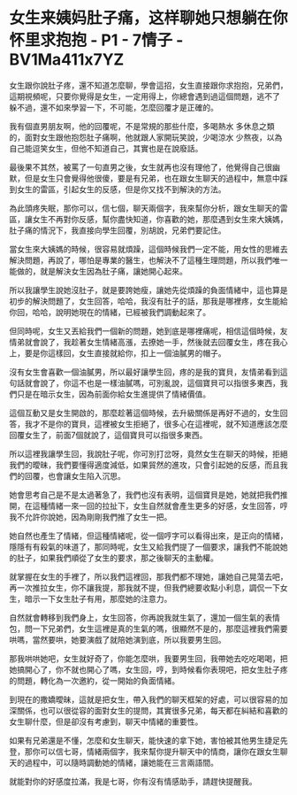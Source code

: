 # 女生来姨妈肚子痛，这样聊她只想躺在你怀里求抱抱 - P1 - 7情子 - BV1Ma411x7YZ

女生跟你說肚子疼，還不知道怎麼聊，學會這招，女生直接跟你求抱抱，兄弟們，這期視頻呢，只要你覺得是女生，一定用得上，你總會遇到過這個問題，逃不了 躲不過，還不如來學習一下，不可能，怎麼回覆才是正確的。

我有個直男朋友啊，他的回覆呢，不是常規的那些什麼，多喝熱水 多休息之類的，面對女生跟他抱怨肚子痛啊，他就跟人家開玩笑說，少喝涼水 少熬夜，以為自己能逗笑女生，但他不知道自己，其實也是在說廢話。

最後果不其然，被罵了一句直男之後，女生就再也沒有理他了，他覺得自己很幽默，但是女生只會覺得他很傻，要是有兄弟，也在跟女生聊天的過程中，無意中踩到女生的雷區，引起女生的反感，但是你又找不到解決的方法。

為此頭疼失眠，那你可以，信七個，聊天兩個字，我來幫你分析，跟女生聊天的雷區，讓女生不再對你反感，幫你盡快知道，你喜歡的她，那麼遇到女生來大姨媽，肚子痛的情況下，我直接向學生回覆，別胡說，兄弟們要記住。

當女生來大姨媽的時候，很容易就煩躁，這個時候我們一定不能，用女性的思維去解決問題，再說了，哪怕是專業的醫生，也解決不了這種生理問題，所以我們唯一能做的，就是解決女生因為肚子痛，讓她開心起來。

所以我讓學生說她沒肚子，就是要誇她瘦，讓她先從煩躁的負面情緒中，這也算是初步的解決問題了，女生回答，哈哈，我沒有肚子的話，那我是哪裡疼，女生能給你回，哈哈，說明她現在的情緒，已經被我們調動起來了。

但同時呢，女生又丟給我們一個新的問題，她到底是哪裡痛呢，相信這個時候，友情弟就會說了，我趁著女生情緒高漲，去撩她一手，然後就去回覆女生，疼在我心上，要是你這樣回，女生直接就給你，扣上一個油膩男的帽子。

沒有女生會喜歡一個油膩男，所以最好讓學生回，疼的是我的寶貝，友情弟看到這句話就會說了，你這不也是一樣油膩嗎，可別亂說，這個寶貝可以指很多東西，我們只是在暗示女生，因為前面你給女生進提供了情緒價值。

這個互動又是女生開啟的，那麼趁著這個時候，去升級關係是再好不過的，女生回答，我才不是你的寶貝，這裡被女生拒絕了，很多心在這裡呢，就不知道應該怎麼回覆女生了，前面7個就說了，這個寶貝可以指很多東西。

所以這裡我讓學生回，我說肚子呢，你可別打岔呀，竟然女生在聊天的時候，拒絕我們的曖昧，我們要懂得適度減低，如果貿然的進攻，只會引起她的反感，而且我們的回覆，也會讓女生陷入沉思。

她會思考自己是不是太過著急了，我們也沒有表明，這個寶貝是她，她就把我們推開，在這種情緒一來一回的拉扯下，女生自然就會產生更多的好感，女生回答，哼 我不允許你說她，因為剛剛我們推了女生一把。

她自然也產生了情緒，但這種情緒呢，從一個哼字可以看得出來，是正向的情緒，隱隱有有殺氣的味道了，那同時呢，女生又給我們提了一個要求，讓我們不能說她的肚子，如果我們順從了女生的要求，那之後聊天的主動權。

就掌握在女生的手裡了，所以我們這裡回，那我們都不理她，讓她自己晃蕩去吧，再一次推拉女生，你不讓我提，那我就不提，但我們總要收點小利息，調侃一下女生，暗示一下女生肚子有用，那麼她的注意力。

自然就會轉移到我們身上，女生回答，你再說我就生氣了，還加一個生氣的表情包，問一下兄弟們，女生這裡是真的生氣的嗎，很顯然不是的，那麼這裡我們需要哄嗎，當然要哄，她要演戲了就陪她演到底，所以我要男生回。

那我哄哄她吧，女生就好奇了，你能怎麼哄，我要男生回，我帶她去吃吃喝喝，把她搞開心了，你不就也開心了嗎，女生回，哼，到時候看你表現吧，把女生肚子疼的問題，轉化為一次邀約，從一開始的負面情緒。

到現在的撒嬌曖昧，這就是把女生，帶入我們的聊天框架的好處，可以很容易的加深關係，也可以很從容的面對女生的提問，其實很多兄弟，每天都在糾結和喜歡的女生聊什麼，但是卻沒有考慮到，聊天中情緒的重要性。

如果有兄弟還是不懂，怎麼和女生聊天，能快速的拿下她，害怕被其他男生捷足先登，那你可以信七哥，情緒兩個字，我來幫你提升聊天中的情商，讓你在跟女生聊天的過程中，可以隨時調動她的情緒，讓她能在三言兩語間。

就能對你的好感度拉滿，我是七哥，你有沒有情感助手，請趕快提醒我。